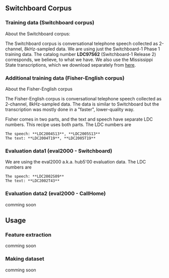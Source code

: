 ## Switchboard Corpus
### Training data (Switchboard corpus)
About the Switchboard corpus:

The Switchboard corpus is conversational telephone speech collected as 2-channel, 8kHz-sampled data. We are using just the Switchboard-1 Phase 1 training data. The catalog number **LDC97S62** (Switchboard-1 Release 2) corresponds, we believe, to what we have. We also use the Mississippi State transcriptions, which we download separately from [here](http://www.isip.piconepress.com/projects/switchboard/releases/switchboard_word_alignments.tar.gz).


### Additional training data (Fisher-English corpus)
About the Fisher-English corpus

The Fisher-English corpus is conversational telephone speech collected as 2-channel, 8kHz-sampled data. The data is similar to Switchboard but the transcription was mostly done in a "faster", lower-quality way.

Fisher comes in two parts, and the text and speech have separate LDC numbers. This recipe uses both parts. The LDC numbers are

    The speech: **LDC2004S13**, **LDC2005S13**
    The text: **LDC2004T19**, **LDC2005T19**


### Evaluation data1 (eval2000 - Switchboard)
We are using the eval2000 a.k.a. hub5'00 evaluation
    data. The LDC numbers are

    The speech: **LDC2002S09**
    The text: **LDC2002T43**

### Evaluation data2 (eval2000 - CallHome)
comming soon


## Usage
### Feature extraction
comming soon

### Making dataset
comming soon
